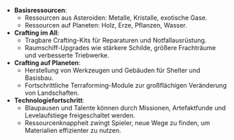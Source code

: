 - **Basisressourcen**:
    - Ressourcen aus Asteroiden: Metalle, Kristalle, exotische Gase.
    - Ressourcen auf Planeten: Holz, Erze, Pflanzen, Wasser.
- **Crafting im All**:
    - Tragbare Crafting-Kits für Reparaturen und Notfallausrüstung.
    - Raumschiff-Upgrades wie stärkere Schilde, größere Frachträume und verbesserte Triebwerke.
- **Crafting auf Planeten**:
    - Herstellung von Werkzeugen und Gebäuden für Shelter und Basisbau.
    - Fortschrittliche Terraforming-Module zur großflächigen Veränderung von Landschaften.
- **Technologiefortschritt**:
    - Blaupausen und Talente können durch Missionen, Artefaktfunde und Levelaufstiege freigeschaltet werden.
    - Ressourcenknappheit zwingt Spieler, neue Wege zu finden, um Materialien effizienter zu nutzen.